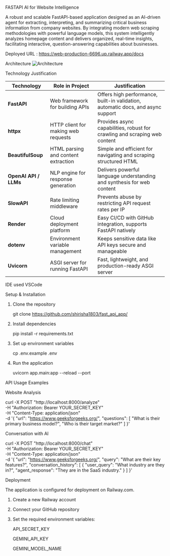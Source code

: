 FASTAPI AI for Website Intelligence

A robust and scalable FastAPI-based application designed as an AI-driven agent for extracting, interpreting, and summarizing critical business information from company websites. By integrating modern web scraping methodologies with powerful language models, this system intelligently analyzes homepage content and delivers organized, real-time insights, facilitating interactive, question-answering capabilities about businesses.

Deployed URL : https://web-production-6696.up.railway.app/docs

Architecture
![Architecture](https://github.com/user-attachments/assets/3b6ce968-d26c-41a1-bd24-72cd3160a6ff) 



Technology Justification

| Technology            | Role in Project                     | Justification                                                                   |
| --------------------- | ----------------------------------- | ------------------------------------------------------------------------------- |
| **FastAPI**           | Web framework for building APIs     | Offers high performance, built-in validation, automatic docs, and async support |
| **httpx**             | HTTP client for making web requests | Provides async capabilities, robust for crawling and scraping web content       |
| **BeautifulSoup**     | HTML parsing and content extraction | Simple and efficient for navigating and scraping structured HTML                |
| **OpenAI API / LLMs** | NLP engine for response generation  | Delivers powerful language understanding and synthesis for web content          |
| **SlowAPI**           | Rate limiting middleware            | Prevents abuse by restricting API request rates per IP                          |
| **Render**            | Cloud deployment platform           | Easy CI/CD with GitHub integration, supports FastAPI natively                   |
| **dotenv**            | Environment variable management     | Keeps sensitive data like API keys secure and manageable                        |
| **Uvicorn**           | ASGI server for running FastAPI     | Fast, lightweight, and production-ready ASGI server                             |



IDE used VSCode

Setup & Installation

1. Clone the repository

   git clone https://github.com/shirisha1803/fast_api_app/

2. Install dependencies

   pip install -r requirements.txt

3. Set up environment variables

   cp .env.example .env


4. Run the application

   uvicorn app.main:app --reload --port 


API Usage Examples

Website Analysis

curl -X POST "http://localhost:8000/analyze" \
     -H "Authorization: Bearer YOUR_SECRET_KEY" \
     -H "Content-Type: application/json" \
     -d '{
           "url": "https://www.geeksforgeeks.org/",
           "questions": [
             "What is their primary business model?",
             "Who is their target market?"
           ]
         }'

Conversation with AI

curl -X POST "http://localhost:8000/chat" \
     -H "Authorization: Bearer YOUR_SECRET_KEY" \
     -H "Content-Type: application/json" \
     -d '{
           "url": "https://www.geeksforgeeks.org/",
           "query": "What are their key features?",
           "conversation_history": [
             {
               "user_query": "What industry are they in?",
               "agent_response": "They are in the SaaS industry."
             }
           ]
         }'

Deployment

The application is configured for deployment on Railway.com. 

1. Create a new Railway account
   
2. Connect your GitHub repository
 
3. Set the required environment variables:
   
   API_SECRET_KEY
   
   GEMINI_API_KEY
   
   GEMINI_MODEL_NAME


